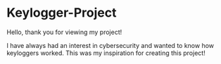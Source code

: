 # Keylogger-Project

Hello, thank you for viewing my project! 

I have always had an interest in cybersecurity and wanted to know how keyloggers worked. This was my inspiration for creating this project! 

